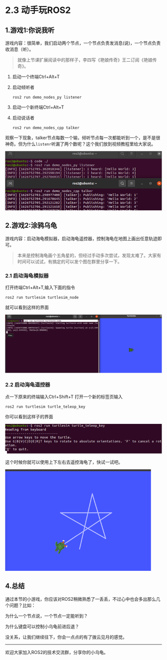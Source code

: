 # 2.3 动手玩ROS2

## 1.游戏1:你说我听

游戏内容：很简单，我们启动两个节点，一个节点负责发消息(说)，一个节点负责收消息（听）。

> 就像上节课扩展阅读中的那样子，李四写《艳娘传奇》王二订阅《艳娘传奇》。

1. 启动一个终端Ctrl+Alt+T

2. 启动倾听者

   ```
   ros2 run demo_nodes_py listener
   ```

3. 启动一个新终端Ctrl+Alt+T

4. 启动说话者

   ```
   ros2 run demo_nodes_cpp talker
   ```

观察一下现象，talker节点每数一个输，倾听节点每一次都能听到一个，是不是很神奇。但为什么`listenr`听漏了两个数呢？这个我们放到视频教程里给大家说。

![image-20210720114613697](2.4动手玩ROS2/imgs/image-20210720114613697.png)





## 2.游戏2:涂鸦乌龟

游戏内容：启动海龟模拟器，启动海龟遥控器，控制海龟在地图上画出任意轨迹即可。

> 本来是控制海龟画个五角星的，但经过手动多次尝试，发现太难了。大家有时间可以试试，有搞定的可以发个图在群里分享一下。



### 2.1 启动海龟模拟器

打开终端Ctrl+Alt+T,输入下面的指令

```
ros2 run turtlesim turtlesim_node
```

就可以看到这样的界面

![image-20210720123734477](2.4动手玩ROS2/imgs/image-20210720123734477.png)

### 2.2 启动海龟遥控器

点一下原来的终端输入Ctrl+Shift+T 打开一个新的标签页输入

```
ros2 run turtlesim turtle_teleop_key
```

你可以看到这样子的界面

![image-20210720124022925](2.4动手玩ROS2/imgs/image-20210720124022925.png)

这个时候你就可以使用上下左右去遥控海龟了，快试一试吧。

![image-20210720125026860](2.4动手玩ROS2/imgs/image-20210720125026860.png)




<!-- 
## 3 游戏3：照妖镜
游戏内容：打开一个USB摄像头，开始观察世界吧
所需道具：一台拥有摄像头的电脑

## 3.1启动相机

Ctrl+Alt+T打开终端,输入下面的指令

```
ros2 run image_tool2 cam2image
```

你会看到如下界面

![image-20210907134048243.png](2.4动手玩ROS2/imgs/image-20210907134048243.png)


可以看到名为cam2image的这个节点在疯狂的对外发布image，让我们怀揣着好奇心借助rqt工具暗中观察一下，到底发了些啥东东


## 3.2 启动rqt

Ctrl+Alt+T打开终端,输入下面的指令

```
rqt
```

我们会得到以下弹框

![image-20210907124022925.png](2.4动手玩ROS2/imgs/image-20210907124022925.png)

我们选择Plugin/Visualization/Image View，窗口变成灰蒙蒙一团，并出现一些可选项

![image-20210907114613697.png](2.4动手玩ROS2/imgs/image-20210907114613697.png)


接下来就是见证奇迹的时刻，我们将Image View下面的复选框选中/image

![image-20210907123734477.png](2.4动手玩ROS2/imgs/image-20210907123734477.png)


让小鱼看看有多少人受到了惊吓，没错，忽然出现的就是跟生活周旋已久的可爱的你

>突如其来的多愁善感鱼~ -->


## 4.总结

通过本节的小游戏，你应该对ROS2稍微熟悉了一丢丢，不过心中也会多出那么几个问题？比如：

为什么一个节点说，一个节点一定能听到？

为什么键盘可以控制小乌龟前进后退？

没关系，让我们继续往下，你会一点点的有了拨云见月的感觉。

------

欢迎大家加入ROS2的技术交流群，分享你的小乌龟。





